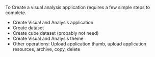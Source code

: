 To Create a visual analysis application requires a few simple steps to complete.

* Create Visual and Analysis application
* Create dataset
* Create cube dataset \(probably not need\)
* Create Visual and Analysis theme
* Other operations: Upload application thumb, upload application resources, archive, copy, delete



